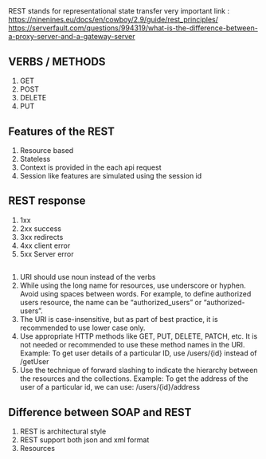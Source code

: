 ##      

REST stands for representational state transfer very important
link : https://ninenines.eu/docs/en/cowboy/2.9/guide/rest_principles/  
https://serverfault.com/questions/994319/what-is-the-difference-between-a-proxy-server-and-a-gateway-server

## VERBS / METHODS

1. GET
2. POST
3. DELETE
4. PUT

## Features of the REST

1. Resource based
2. Stateless
3. Context is provided in the each api request
4. Session like features are simulated using the session id

## REST response

1. 1xx
2. 2xx success
3. 3xx redirects
4. 4xx client error
5. 5xx Server error

##

1. URI should use noun instead of the verbs
2. While using the long name for resources, use underscore or hyphen. Avoid using spaces between words. For example, to
   define authorized users resource, the name can be “authorized_users” or “authorized-users”.
3. The URI is case-insensitive, but as part of best practice, it is recommended to use lower case only.
4. Use appropriate HTTP methods like GET, PUT, DELETE, PATCH, etc. It is not needed or recommended to use these method
   names in the URI. Example: To get user details of a particular ID, use /users/{id} instead of /getUser
5. Use the technique of forward slashing to indicate the hierarchy between the resources and the collections. Example:
   To get the address of the user of a particular id, we can use: /users/{id}/address

## Difference between SOAP and REST

1. REST is architectural style
2. REST support both json and xml format
3. Resources 
